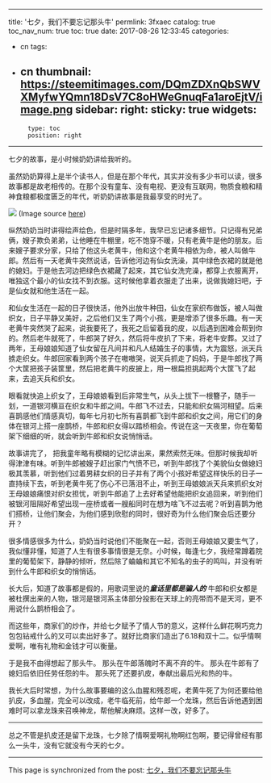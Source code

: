 
---
title: '七夕，我们不要忘记那头牛'
permlink: 3fxaec
catalog: true
toc_nav_num: true
toc: true
date: 2017-08-26 12:33:45
categories:
- cn
tags:
- cn
thumbnail: https://steemitimages.com/DQmZDXnQbSWVXMyfwYQmn18DsV7C8oHWeGnuqFa1aroEjtV/image.png
sidebar:
    right:
        sticky: true
widgets:
    -
        type: toc
        position: right
---


七夕的故事，是小时候奶奶讲给我听的。

虽然奶奶算得上是半个读书人，但是在那个年代，其实并没有多少书可以读，很多故事都是故老相传的。在那个没有童车、没有电视、更没有互联网，物质食粮和精神食粮都极度匮乏的年代，听奶奶讲故事是我最享受的时光了。

![](https://steemitimages.com/DQmZDXnQbSWVXMyfwYQmn18DsV7C8oHWeGnuqFa1aroEjtV/image.png)
(Image source [here](http://www.sohu.com/a/28488778_125643))

纵然奶奶当时讲得绘声绘色，但是时隔多年，我早已忘记诸多细节。只记得有兄弟俩，嫂子欺负弟弟，让他睡在牛棚里，吃不饱穿不暖，只有老黄牛是他的朋友。后来嫂子要求分家，只给了他这头老黄牛，他和这个老黄牛相依为命，被人叫做牛郎。然后有一天老黄牛突然说话，告诉他河边有仙女洗澡，其中绿色衣裙的就是他的媳妇。于是他去河边把绿色衣裙藏了起来，其它仙女洗完澡，都穿上衣服离开，唯独这个最小的仙女找不到衣服。这时候他拿着衣服走了出来，说做我媳妇吧，于是仙女就和他生活在一起。

和仙女生活在一起的日子很快活，他外出放牛种田，仙女在家织布做饭，被人叫做织女，日子平静又美好，之后他们又生了两个小孩，更是增添了很多乐趣。有一天老黄牛突然哭了起来，说我要死了，我死之后留着我的皮，以后遇到困难会帮到你的。然后老牛就死了，牛郎哭了好久，然后将牛皮扒了下来，将老牛安葬。又过了两年，王母娘娘知道了仙女留在凡间并和凡人结婚生子的事情，大为震怒，派天兵掳走织女。牛郎回家看到两个孩子在嗷嗷哭，说天兵抓走了妈妈，于是牛郎找了两个大筐把孩子装筐里，然后把老黄牛的皮披上，用一根扁担挑起两个大筐飞了起来，去追天兵和织女。

眼看就快追上织女了，王母娘娘看到后非常生气，从头上拔下一根簪子，随手一划，一道银河横亘在织女和牛郎之间。牛郎飞不过去，只能和织女隔河相望。后来喜鹊感他们情感真切，每年七月初七所有喜鹊都飞到牛郎和织女之间，用它们的身体在银河上搭一座鹊桥，牛郎和织女得以踏桥相会。传说在这一天夜里，你在葡萄架下细细的听，就会听到牛郎和织女说悄悄话。

故事讲完了， 把我童年略有模糊的记忆讲出来，果然索然无味。但那时候我却听得津津有味。听到牛郎被嫂子赶出家门气愤不已，听到牛郎找了个美貌仙女做媳妇极其羡慕，听到他们过着男耕女织的日子并有了两个小孩好希望这样快乐的日子一直持续下去，听到老黄牛死了伤心不已落泪不止，听到王母娘娘派天兵来抓织女对王母娘娘痛恨对织女担忧，听到牛郎追了上去好希望他能把织女追回来，听到他们被银河阻隔好希望出现一座桥或者一艘船同时在想为啥飞不过去呢？听到喜鹊为他们搭桥，让他们聚会，为他们感到欣慰的同时，很好奇为什么他们聚会后还要分开？

很多情感很多为什么，奶奶当时说他们不能聚在一起，否则王母娘娘又要生气了，我似懂非懂，知道了人生有很多事情很是无奈。小时候，每逢七夕，我经常蹲着院里的葡萄架下，静静的倾听，然后除了蛐蛐和其它不知名的虫子的鸣叫，并没有听到什么牛郎和织女的悄悄话。

长大后，知道了故事都是假的，用歌词里说的***童话里都是骗人的***
牛郎和织女都是被杜撰出来的人物，银河是银河系主体部分投影在天球上的亮带而不是天河，更不用说什么鹊桥相会了。

而这些年，商家们的炒作，并给七夕赋予了情人节的意义，这样什么鲜花啊巧克力包包钻戒什么的又可以卖出好多了。就好比商家们造出了6.18和双十二。似乎情啊爱啊，唯有礼物和金钱才可以衡量。

于是我不由得想起了那头牛。
那头在牛郎落魄时不离不弃的牛。
那头在牛郎有了媳妇后依旧任劳任怨的牛。
那头死了还要扒皮，奉献出最后光和热的牛。

我长大后时常想，为什么故事要编的这么血腥和残忍呢，老黄牛死了为何还要给他扒皮，多血腥，完全可以改成，老牛临死前，给牛郎一个龙珠，然后告诉他遇到困难时可以拿龙珠来召唤神龙，帮他解决麻烦。这样一改，好多了。

---
总之不管是扒皮还是留下龙珠，七夕除了情啊爱啊礼物啊红包啊，要记得曾经有那么一头牛，没有它就没有今天的七夕。

- - -

This page is synchronized from the post: [七夕，我们不要忘记那头牛](https://steemit.com/@oflyhigh/3fxaec)
